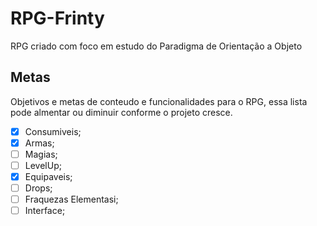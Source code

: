 # RPG-Frinty
RPG criado com foco em estudo do Paradigma de Orientação a Objeto

## Metas
Objetivos e metas de conteudo e funcionalidades para o RPG, essa lista pode almentar ou diminuir conforme o projeto cresce.
- [x] Consumiveis;
- [x] Armas;
- [ ] Magias;
- [ ] LevelUp;
- [x] Equipaveis;
- [ ] Drops;
- [ ] Fraquezas Elementasi;
- [ ] Interface;
